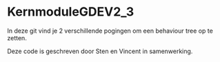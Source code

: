 # KernmoduleGDEV2_3
In deze git vind je 2 verschillende pogingen om een behaviour tree op te zetten.

Deze code is geschreven door Sten en Vincent in samenwerking.
